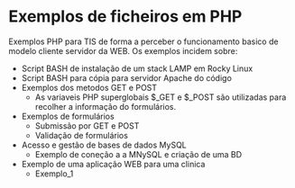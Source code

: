 # Exemplos de ficheiros em PHP
Exemplos PHP para TIS de forma a perceber o funcionamento basico de modelo cliente servidor da WEB.
Os exemplos incidem sobre:
- Script BASH de instalação de um stack LAMP em Rocky Linux
- Script BASH para cópia para servidor Apache do código 
- Exemplos dos metodos GET e POST
  - As variaveis PHP superglobais  $_GET e $_POST são utilizadas para recolher a informação do formulários.
- Exemplos de formulários
  - Submissão por GET e POST
  - Validação de formulários
- Acesso e gestão de bases de dados MySQL
  - Exemplo de coneção a a MNySQL e criação de uma BD
- Exemplo de uma aplicação WEB para uma clinica
  - Exemplo_1
